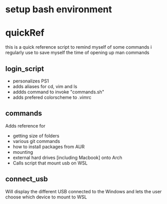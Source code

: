# setup bash environment


# quickRef  
this is a quick reference script to remind myself of some commands i regularly use to save myself the time of opening up man commands  
  
## login_script
 * personalizes PS1
 * adds aliases for cd, vim and ls
 * addds command to invoke "commands.sh"
 * adds prefered colorscheme to .vimrc



## commands  
Adds reference for
 * getting size of folders
 * various git commands
 * how to install packages from AUR
 * mounting 
 * external hard drives [including Macbook] onto Arch  
 * Calls script that mount usb on WSL

## connect_usb  
Will display the different USB connected to the Windows and lets the user choose which device to mount to WSL